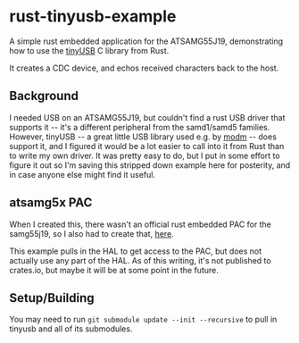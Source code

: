 # rust-tinyusb-example

A simple rust embedded application for the ATSAMG55J19, demonstrating how to
use the [tinyUSB](https://github.com/hathach/tinyusb) C library from Rust.

It creates a CDC device, and echos received characters back to the host.

## Background

I needed USB on an ATSAMG55J19, but couldn't find a rust USB driver that 
supports it -- it's a different peripheral from the samd1/samd5 families.
However, tinyUSB -- a great little USB library used e.g. by [modm](https://github.com/modm-io/modm) --
does support it, and I figured it would be a lot easier to call into it
from Rust than to write my own driver. It was pretty easy to do, but
I put in some effort to figure it out so I'm saving this stripped down
example here for posterity, and in case anyone else might find it useful.

## atsamg5x PAC

When I created this, there wasn't an official rust embedded PAC for the 
samg55j19, so I also had to create that, [here](https://github.com/mcbridejc/atsamg5-hal). 

This example pulls in the HAL to get access to the PAC, but does not actually
use any part of the HAL. As of this writing, it's not published to crates.io,
but maybe it will be at some point in the future.

## Setup/Building

You may need to run `git submodule update --init --recursive` to pull in tinyusb
and all of its submodules.

